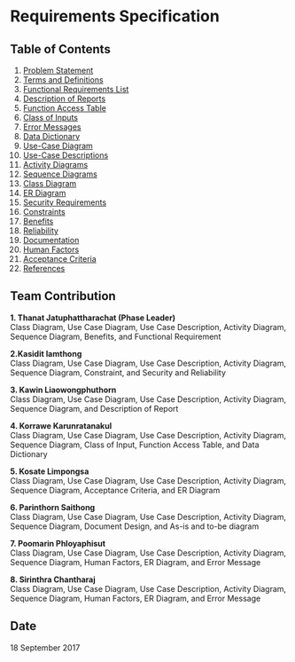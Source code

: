 # Requirements Specification

## Table of Contents

1. [Problem Statement](./sections/1-problem-statement.md)
2. [Terms and Definitions](./sections/2-terms-and-definitions.md)
3. [Functional Requirements List](./sections/3-functional-requirements-list.md)
4. [Description of Reports](./sections/4-description-of-reports.md)
5. [Function Access Table](./sections/5-function-access-table.md)
6. [Class of Inputs](./sections/6-class-of-inputs.md)
7. [Error Messages](./sections/7-error-messages.md)
8. [Data Dictionary](./sections/8-data-dictionary.md)
9. [Use-Case Diagram](./sections/9-use-case-diagram.md)
10. [Use-Case Descriptions](./sections/10-use-case-descriptions.pdf)
11. [Activity Diagrams](./sections/11-activity-diagrams.md)
12. [Sequence Diagrams](./sections/12-sequence-diagrams.md)
13. [Class Diagram](./sections/13-class-diagram.md)
14. [ER Diagram](./sections/14-er-diagram.md)
15. [Security Requirements](./sections/15-security-requirements.md)
16. [Constraints](./sections/16-constraints.md)
17. [Benefits](./sections/17-benefits.md)
18. [Reliability](./sections/18-reliability.md)
19. [Documentation](./sections/19-documentation.md)
20. [Human Factors](./sections/20-human-factors.md)
21. [Acceptance Criteria](./sections/21-acceptance-criteria.md)
22. [References](./sections/22-references.md)

## Team Contribution
**1. Thanat Jatuphattharachat (Phase Leader)**<br>
Class Diagram, Use Case Diagram, Use Case Description, Activity Diagram, Sequence Diagram, Benefits, and 
Functional Requirement 

**2.Kasidit Iamthong**<br>
Class Diagram, Use Case Diagram, Use Case Description, Activity Diagram, Sequence Diagram, Constraint, and Security and Reliability

**3. Kawin Liaowongphuthorn**<br>
Class Diagram, Use Case Diagram, Use Case Description, Activity Diagram, Sequence Diagram, and Description of Report

**4. Korrawe Karunratanakul**<br>
Class Diagram, Use Case Diagram, Use Case Description, Activity Diagram, Sequence Diagram, Class of Input, Function Access Table, and Data Dictionary

**5. Kosate Limpongsa**<br>
Class Diagram, Use Case Diagram, Use Case Description, Activity Diagram, Sequence Diagram, Acceptance Criteria, and ER Diagram

**6. Parinthorn Saithong**<br>
Class Diagram, Use Case Diagram, Use Case Description, Activity Diagram, Sequence Diagram, Document Design, and As-is and to-be diagram

**7. Poomarin Phloyaphisut**<br>
Class Diagram, Use Case Diagram, Use Case Description, Activity Diagram, Sequence Diagram, Human Factors, ER Diagram, and Error Message

**8. Sirinthra Chantharaj**<br>
Class Diagram, Use Case Diagram, Use Case Description, Activity Diagram, Sequence Diagram, Human Factors, ER Diagram, and Error Message

## Date
18 September 2017
